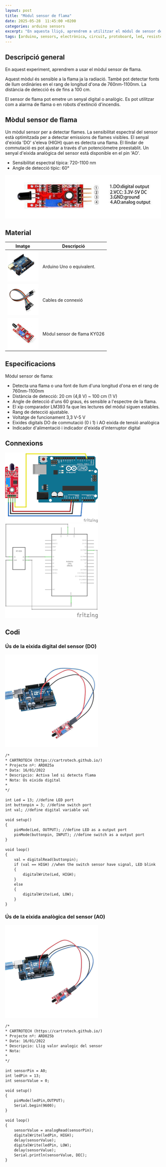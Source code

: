 ```yaml
---
layout: post
title: "Mòdul sensor de flama"
date: 2025-05-28  11:45:00 +0200
categories: arduino sensors
excerpt: "En aquesta lliçó, aprendrem a utilitzar el mòdul de sensor de flama."
tags: [arduino, sensors, electrònica, circuit, protoboard, led, resistència, potenciòmetre]
---
```


[img1]: /assets/imatges/ard/ard_25_01.png "Pins del mòdul KY-026"
[img2]: /assets/imatges/ard/ard_25_02.png "Muntatge KY-026"
[img3]: /assets/imatges/ard/ard_25_03.png "Esquema elèctric KY-026"
[img4]: /assets/imatges/ard/ard_25_04.png "Ús eixida digital"
[img5]: /assets/imatges/ard/ard_25_05.png "Ús eixida analògica"
[img6]: /assets/imatges/mat/mat_unor3.png "Arduino Uno o equivalent"
[img7]: /assets/imatges/mat/mat_cables.png "Cables de connexió"
[img8]: /assets/imatges/mat/mat_KY-026.png "Mòdul sensor de flama KY-026"

## Descripció general

En aquest experiment, aprendrem a usar el mòdul sensor de flama.

Aquest mòdul és sensible a la flama ja la radiació. També pot detectar
fonts de llum ordinàries en el rang de longitud d'ona de 760nm-1100nm.
La distància de detecció és de fins a 100 cm.

El sensor de flama pot emetre un senyal digital o analògic. Es pot
utilitzar com a alarma de flama o en robots d'extinció d'incendis.

## Mòdul sensor de flama

Un mòdul sensor per a detectar flames. La sensibilitat espectral del
sensor està optimitzada per a detectar emissions de flames visibles. El
senyal d'eixida 'DO' s'eleva (HIGH) quan es detecta una flama. El
llindar de commutació es pot ajustar a través d'un potenciòmetre
preestablit. Un senyal d'eixida analògica del sensor està disponible en
el pin 'AO'.

- Sensibilitat espectral típica: 720-1100 nm
- Angle de detecció típic: 60°

![Pins del mòdul KY-026][img1]

## Material

| Imatge | Descripció                  |
| ------ | -------------------------- |
| ![Arduino UNO][img6]  | Arduino Uno o equivalent.   |
| ![Cables][img7] | Cables de connexió          |
| ![KY-026][img8] | Mòdul sensor de flama KY026 |

## Especificacions

Mòdul sensor de flama:

- Detecta una flama o una font de llum d'una longitud d'ona en el
  rang de 760nm-1100nm
- Distància de detecció: 20 cm (4,8 V) \~ 100 cm (1 V)
- Angle de detecció d'uns 60 graus, és sensible a l'espectre de la
  flama.
- El xip comparador LM393 fa que les lectures del mòdul siguen
  estables.
- Rang de detecció ajustable.
- Voltatge de funcionament 3,3 V-5 V
- Eixides digitals DO de commutació (0 i 1) i AO eixida de tensió
  analògica
- Indicador d'alimentació i indicador d'eixida d'interruptor
  digital

## Connexions

![Muntatge KY-026][img2]
![Esquema elèctric KY-026][img3]

## Codi

### Ús de la eixida digital del sensor (DO)

![Ús eixida digital][img4]

```Arduino
/*
* CARTROTECH (https://cartrotech.github.io/)
* Projecte nº: ARD025a
* Data: 16/01/2022
* Descripcio: Activa led si detecta flama
* Nota: Ús eixida digital
*
*/

int Led = 13; //define LED port
int buttonpin = 3; //define switch port
int val; //define digital variable val

void setup()
{
    pinMode(Led, OUTPUT); //define LED as a output port
    pinMode(buttonpin, INPUT); //define switch as a output port
}

void loop()
{
    val = digitalRead(buttonpin);
    if (val == HIGH) //when the switch sensor have signal, LED blink
    {
        digitalWrite(Led, HIGH);
    }
    else
    {
        digitalWrite(Led, LOW);
    }
}
```

### Ús de la eixida analògica del sensor (AO)

![Ús eixida analògica][img5]

```Arduino
/*
* CARTROTECH (https://cartrotech.github.io/)
* Projecte nº: ARD025b
* Data: 16/01/2022
* Descripcio: Llig valor analogic del sensor
* Nota:
*
*/

int sensorPin = A0;
int ledPin = 13;
int sensorValue = 0;

void setup()
{
    pinMode(ledPin,OUTPUT);
    Serial.begin(9600);
}

void loop()
{
    sensorValue = analogRead(sensorPin);
    digitalWrite(ledPin, HIGH);
    delay(sensorValue);
    digitalWrite(ledPin, LOW);
    delay(sensorValue);
    Serial.println(sensorValue, DEC);
}
```
